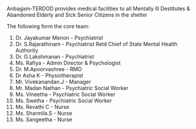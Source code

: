 Anbagam-TERDOD provides medical facilities to all Mentally Ill Destitutes & Abandoned Elderly and Sick Senior Citizens in the shelter

The following form the core team:

1. Dr. Jayakumar Menon - Psychiatrist
2. Dr. S.Rajarathinam - Psychiatrist Retd Chief of State Mental Health Authority
3. Dr. G.Lakshmanan - Psychiatrist
4. Ms. Rafiya - Admin Director & Psychologist
5. Dr. M.Apoorvashree - RMO
6. Dr  Asha K - Physiotherapist
7. Mr. Vivekanandan.J - Manager
8. Mr. Madan Nathan - Psychiatric Social Worker
9. Ms. Vineetha - Psychiatric Social Worker
10. Ms. Swetha - Psychiatric Social Worker
10. Ms. Revathi C - Nurse
11. Ms. Sharmila.S - Nurse
12. Ms. Sangeetha - Nurse

